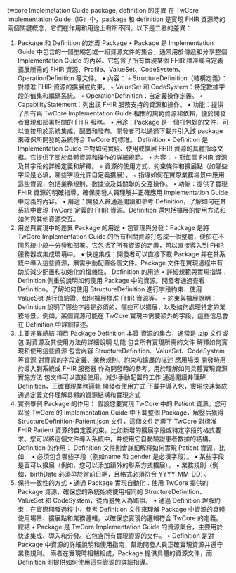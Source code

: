 twcore Implemetation Guide package, definition 的差異
在 TwCore Implementation Guide（IG）中，package 和 definition 是實現 FHIR 資源時的兩個關鍵概念，它們在作用和用途上有所不同。以下是二者的差異：
1. Package 和 Definition 的定義
Package
    • Package 是 Implementation Guide 中包含的一個壓縮包或一組資源文件的集合，通常用於傳遞和分享整個 Implementation Guide 的內容。它包含了所有實現某個 FHIR 標准或自定義擴展所需的 FHIR 資源、Profile、ValueSet、CodeSystem、OperationDefinition 等文件。
    • 內容：
        ◦ StructureDefinition（結構定義）：對標准 FHIR 資源的擴展或約束。
        ◦ ValueSet 和 CodeSystem：特定數據字段的值集和編碼系統。
        ◦ OperationDefinition：自定義操作定義。
        ◦ CapabilityStatement：列出該 FHIR 服務支持的資源和操作。
    • 功能：提供了所有與 TwCore Implementation Guide 相關的規範資源和依賴，便於開發者實現和部署相關的 FHIR 服務。
    • 用途：Package 是一個打包好的文件，可以直接用於系統集成、配置和發布。開發者可以通過下載并引入該 package 來確保所開發的系統符合 TwCore 的標准。
Definition
    • Definition 是 Implementation Guide 中對如何實現、使用或擴展 FHIR 資源的具體指導文檔。它提供了關於具體資源和操作的詳細規範。
    • 內容：
        ◦ 對每個 FHIR 資源及其字段的詳細定義和解釋。
        ◦ 資源的使用方式、約束條件和擴展點（如哪些字段是必填，哪些字段允許自定義擴展）。
        ◦ 指導如何在實際業務場景中應用這些資源，包括業務規則、數據流及其關聯的交互操作。
    • 功能：提供了實現 FHIR 資源的明確指導，確保開發人員理解并正確應用 Implementation Guide 中定義的內容。
    • 用途：開發人員通過閱讀和參考 Definition，了解如何在其系統中實現 TwCore 定義的 FHIR 資源。Definition 還包括擴展的使用方法和如何與其他資源交互。
2. 用途與實現中的差異
Package 的用途
    • 包管理與分發：Package 是將 TwCore Implementation Guide 的所有相關資源打包成一個整體，便於在不同系統中統一分發和部署。它包括了所有資源的定義，可以直接導入到 FHIR 服務器或集成環境中。
    • 快速集成：開發者可以直接下載 Package 并在其系統中導入這些資源，無需手動配置各個文件。Package 文件在實現過程中有助於減少配置和初始化的復雜性。
Definition 的用途
    • 詳細規範與實現指導：Definition 側重於說明如何使用 Package 中的資源。開發者通過查看 Definition，了解如何使用 StructureDefinition 進行字段約束、使用 ValueSet 進行值驗證、如何擴展標准 FHIR 資源等。
    • 約束與擴展說明：Definition 說明了哪些字段是必須的、哪些可以擴展，以及如何處理特定的業務場景。例如，某個資源可能在 TwCore 實現中需要額外的字段，這些信息會在 Definition 中詳細描述。
3. 主要差異總結
項目	Package	Definition
本質	資源的集合，通常是 .zip 文件或包	對資源及其使用方法的詳細說明
功能	包含所有實現所需的文件	解釋如何實現和使用這些資源
包含內容	StructureDefinition、ValueSet、CodeSystem 等資源	對資源的字段定義、業務規則、約束和擴展的描述
應用場景	開發時用於導入到系統或 FHIR 服務器	作為開發時的參考，用於理解如何具體實現資源
實施方法	包文件可以直接使用，減少手動配置的工作	通過閱讀并理解 Definition，正確實現業務邏輯
開發者使用方式	下載并導入包，實現快速集成	通過定義文件理解具體的資源結構和實現方式
4. 實例舉例
Package 的作用：
假設您要實現 TwCore 中的 Patient 資源。您可以從 TwCore 的 Implementation Guide 中下載整個 Package，解壓后獲得 StructureDefinition-Patient.json 文件，這個文件定義了 TwCore 對標准 FHIR Patient 資源的自定義約束，比如新增的擴展字段或特定字段的格式要求。您可以將這個文件導入系統中，并使用它自動驗證患者數據的結構。
Definition 的作用：
Definition 文件則會詳細解釋如何實現 Patient 資源，比如：
    • 必須包含哪些字段（例如name 和 gender 是必填字段）。
    • 某些字段是否可以擴展（例如，您可以添加額外的聯系方式擴展）。
    • 業務規則（例如，birthDate 必須早於當前日期，且格式必須符合 YYYY-MM-DD）。
5. 保持一致性的方式
    • 通過 Package 實現自動化：使用 TwCore 提供的 Package 資源，確保您的系統始終使用相同的 StructureDefinition、ValueSet 和 CodeSystem，從而避免人為錯誤。
    • 通過 Definition 理解約束：在實際開發過程中，參考 Definition 文件來理解 Package 中資源的具體使用場景、擴展點和業務邏輯，以確保您實現的邏輯符合 TwCore 的定義。
總結
    • Package 是 TwCore Implementation Guide 的資源集合，主要用於快速集成、導入和分發。它包含所有實現資源的文件。
    • Definition 是對 Package 中資源的詳細說明和使用指南，幫助開發人員正確實現資源并遵守業務規則。
兩者在實現時相輔相成，Package 提供具體的資源文件，而 Definition 則提供如何使用這些資源的詳細指導。
